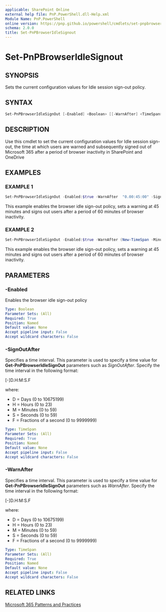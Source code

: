 ```yaml
---
applicable: SharePoint Online
external help file: PnP.PowerShell.dll-Help.xml
Module Name: PnP.PowerShell
online version: https://pnp.github.io/powershell/cmdlets/set-pnpbrowseridlesignout
schema: 2.0.0
title: Set-PnPBrowserIdleSignout
---
```


# Set-PnPBrowserIdleSignout

## SYNOPSIS
Sets the current configuration values for Idle session sign-out policy.

## SYNTAX

```powershell
Set-PnPBrowserIdleSignOut [-Enabled] <Boolean> [[-WarnAfter] <TimeSpan>] [[-SignOutAfter] <TimeSpan>]
```

## DESCRIPTION
Use this cmdlet to set the current configuration values for Idle session sign-out, the time at which users are warned and subsequently signed out of Microsoft 365 after a period of browser inactivity in SharePoint and OneDrive

## EXAMPLES

### EXAMPLE 1
```powershell
Set-PnPBrowserIdleSignOut -Enabled:$true -WarnAfter  "0.00:45:00" -SignOutAfter  "0.01:00:00"
```
This example enables the browser idle sign-out policy, sets a warning at 45 minutes and signs out users after a period of 60 minutes of browser inactivity.

### EXAMPLE 2
```powershell
Set-PnPBrowserIdleSignOut -Enabled:$true -WarnAfter (New-TimeSpan -Minutes 45) -SignOutAfter (New-TimeSpan -Hours 1)
```
This example enables the browser idle sign-out policy, sets a warning at 45 minutes and signs out users after a period of 60 minutes of browser inactivity.

## PARAMETERS

### -Enabled

Enables the browser idle sign-out policy

```yaml
Type: Boolean
Parameter Sets: (All)
Required: True
Position: Named
Default value: None
Accept pipeline input: False
Accept wildcard characters: False
```

### -SignOutAfter

Specifies a time interval.
This parameter is used to specify a time value for **Get-PnPBrowserIdleSignOut** parameters such as *SignOutAfter*.
Specify the time interval in the following format: 

\[-\]D.H:M:S.F

where: 

- D = Days (0 to 10675199) 
- H = Hours (0 to 23) 
- M = Minutes (0 to 59) 
- S = Seconds (0 to 59) 
- F = Fractions of a second (0 to 9999999)

```yaml
Type: TimeSpan
Parameter Sets: (All)
Required: True
Position: Named
Default value: None
Accept pipeline input: False
Accept wildcard characters: False
```

### -WarnAfter

Specifies a time interval.
This parameter is used to specify a time value for **Get-PnPBrowserIdleSignOut** parameters such as *WarnAfter*.
Specify the time interval in the following format: 

\[-\]D.H:M:S.F

where: 

- D = Days (0 to 10675199) 
- H = Hours (0 to 23) 
- M = Minutes (0 to 59) 
- S = Seconds (0 to 59) 
- F = Fractions of a second (0 to 9999999)

```yaml
Type: TimeSpan
Parameter Sets: (All)
Required: True
Position: Named
Default value: None
Accept pipeline input: False
Accept wildcard characters: False
```

## RELATED LINKS

[Microsoft 365 Patterns and Practices](https://aka.ms/m365pnp)